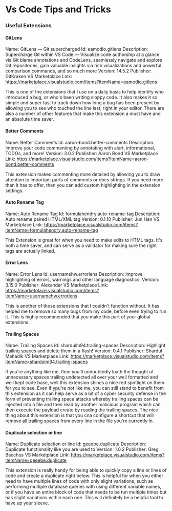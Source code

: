 # Vs Code Tips and Tricks

### Useful Extensions

#### GitLens

Name: GitLens — Git supercharged
Id: eamodio.gitlens
Description: Supercharge Git within VS Code — Visualize code authorship at a glance via Git blame annotations and CodeLens, seamlessly navigate and explore Git repositories, gain valuable insights via rich visualizations and powerful comparison commands, and so much more
Version: 14.5.2
Publisher: GitKraken
VS Marketplace Link: https://marketplace.visualstudio.com/items?itemName=eamodio.gitlens

This is one of the extensions that I use on a daily basis to help identify who introduced a bug, or who's been writing sloppy code. It also makes it so simple and super fast to track down how long a bug has been present by allowing you to see who touched the line last, right in your editor. There are also a number of other features that make this extension a must have and an absolute time saver.

#### Better Comments

Name: Better Comments
Id: aaron-bond.better-comments
Description: Improve your code commenting by annotating with alert, informational, TODOs, and more!
Version: 3.0.2
Publisher: Aaron Bond
VS Marketplace Link: https://marketplace.visualstudio.com/items?itemName=aaron-bond.better-comments

This extension makes commenting more detailed by allowing you to draw attention to important parts of comments or docs strings. If you need more than it has to offer, then you can add custom highlighting in the extension settings.

#### Auto Rename Tag

Name: Auto Rename Tag
Id: formulahendry.auto-rename-tag
Description: Auto rename paired HTML/XML tag
Version: 0.1.10
Publisher: Jun Han
VS Marketplace Link: https://marketplace.visualstudio.com/items?itemName=formulahendry.auto-rename-tag

This Extension is great for when you need to make edits to HTML tags. It's both a time saver, and can serve as a validator for making sure the right tags are actually linked.

#### Error Lens

Name: Error Lens
Id: usernamehw.errorlens
Description: Improve highlighting of errors, warnings and other language diagnostics.
Version: 3.15.0
Publisher: Alexander
VS Marketplace Link: https://marketplace.visualstudio.com/items?itemName=usernamehw.errorlens

This is another of those extensions that I couldn't function without. It has helped me to remove so many bugs from my code, before even trying to run it. This is highly recommended that you make this part of your global extensions.

#### Trailing Spaces

Name: Trailing Spaces
Id: shardulm94.trailing-spaces
Description: Highlight trailing spaces and delete them in a flash!
Version: 0.4.1
Publisher: Shardul Mahadik
VS Marketplace Link: https://marketplace.visualstudio.com/items?itemName=shardulm94.trailing-spaces

If you're anything like me, then you'll undoubtedly loath the thought of unnecessary spaces trailing undetected all over your well formatted and well kept code base, well this extension shines a nice red spotlight on them for you to see. Even if ypu're not like me, you can still stand to benefit from this extension as it can help serve as a bit of a cyber security defense in the form of preventing trailing space attacks whereby trailing spaces can be injected into a file and then read by another malicious program which can then execute the payload create by reading the trailing spaces. The nice thing about this extension is that you cna configure a shortcut that will remove all trailing spaces from every line in the file you're currently in.

#### Duplicate selection or line

Name: Duplicate selection or line
Id: geeebe.duplicate
Description: Duplicate functionality like you are used to
Version: 1.0.2
Publisher: Greg Bacchus
VS Marketplace Link: https://marketplace.visualstudio.com/items?itemName=geeebe.duplicate

This extension is really handy for being able to quickly copy a line or lines of code and create a duplicate right below. This is helpful for when you either need to have multiple lines of code with only slight variations, such as performing multiple database queries with using different variable names, or if you have an entire block of code that needs to be tun multiple times but has slight variations within each one. This will definitely be a helpful tool to have up your sleeve.
